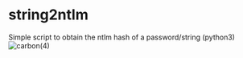 # string2ntlm
Simple script to obtain the ntlm hash of a password/string (python3)
![carbon(4)](https://user-images.githubusercontent.com/16200949/169210394-a7bddef8-5e1a-4ef4-8021-6e1b7a4e8a32.png)

